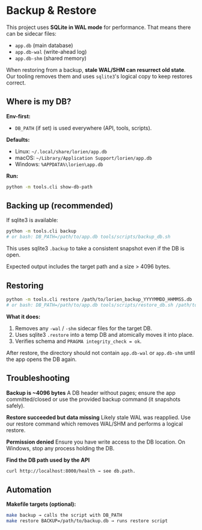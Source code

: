 # Backup & Restore

This project uses **SQLite in WAL mode** for performance. That means there can be sidecar files:
- `app.db` (main database)
- `app.db-wal` (write-ahead log)
- `app.db-shm` (shared memory)

When restoring from a backup, **stale WAL/SHM can resurrect old state**. Our tooling removes them and uses `sqlite3`'s logical copy to keep restores correct.

## Where is my DB?

**Env-first:**
- `DB_PATH` (if set) is used everywhere (API, tools, scripts).

**Defaults:**
- Linux: `~/.local/share/lorien/app.db`
- macOS: `~/Library/Application Support/lorien/app.db`
- Windows: `%APPDATA%\lorien\app.db`

**Run:**
```bash
python -m tools.cli show-db-path
```

## Backing up (recommended)

If sqlite3 is available:

```bash
python -m tools.cli backup
# or bash: DB_PATH=/path/to/app.db tools/scripts/backup_db.sh
```

This uses sqlite3 `.backup` to take a consistent snapshot even if the DB is open.

Expected output includes the target path and a size > 4096 bytes.

## Restoring

```bash
python -m tools.cli restore /path/to/lorien_backup_YYYYMMDD_HHMMSS.db
# or bash: DB_PATH=/path/to/app.db tools/scripts/restore_db.sh /path/to/backup.db
```

**What it does:**

1. Removes any `-wal` / `-shm` sidecar files for the target DB.
2. Uses sqlite3 `.restore` into a temp DB and atomically moves it into place.
3. Verifies schema and `PRAGMA integrity_check = ok`.

After restore, the directory should not contain `app.db-wal` or `app.db-shm` until the app opens the DB again.

## Troubleshooting

**Backup is ~4096 bytes**
A DB header without pages; ensure the app committed/closed or use the provided backup command (it snapshots safely).

**Restore succeeded but data missing**
Likely stale WAL was reapplied. Use our restore command which removes WAL/SHM and performs a logical restore.

**Permission denied**
Ensure you have write access to the DB location. On Windows, stop any process holding the DB.

**Find the DB path used by the API**
```bash
curl http://localhost:8000/health → see db.path.
```

## Automation

**Makefile targets (optional):**

```bash
make backup → calls the script with DB_PATH
make restore BACKUP=/path/to/backup.db → runs restore script
```
